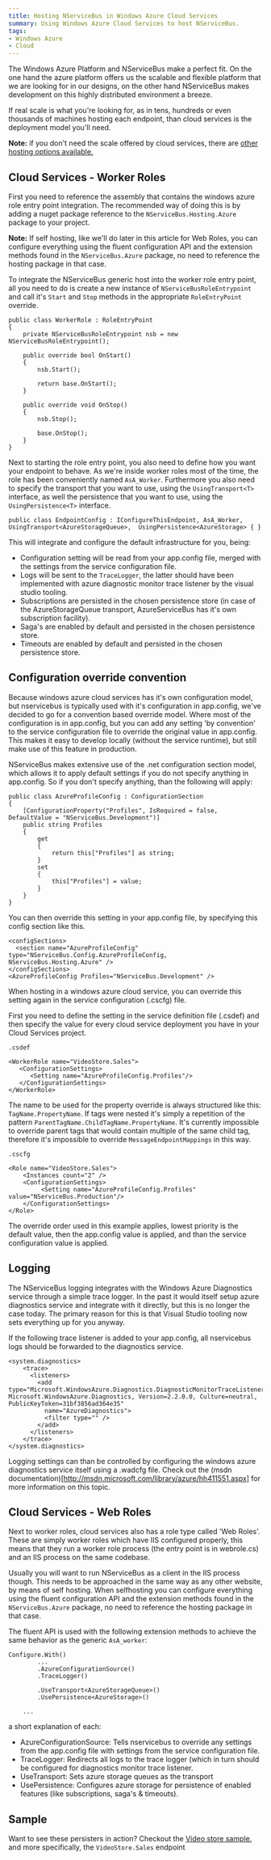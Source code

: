 ```yaml
---
title: Hosting NServiceBus in Windows Azure Cloud Services
summary: Using Windows Azure Cloud Services to host NServiceBus.
tags: 
- Windows Azure
- Cloud
---
```


The Windows Azure Platform and NServiceBus make a perfect fit. On the one hand the azure platform offers us the scalable and flexible platform that we are looking for in our designs, on the other hand NServiceBus makes development on this highly distributed environment a breeze.

If real scale is what you're looking for, as in tens, hundreds or even thousands of machines hosting each endpoint, than cloud services is the deployment model you'll need.

**Note:** if you don't need the scale offered by cloud services, there are [other hosting options available.](/nservicebus/hosting-nservicebus-in-windows-azure)


Cloud Services - Worker Roles
-----------------

First you need to reference the assembly that contains the windows azure role entry point integration. The recommended way of doing this is by adding a nuget package reference to the `NServiceBus.Hosting.Azure` package to your project.

**Note:** If self hosting, like we'll do later in this article for Web Roles, you can configure everything using the fluent configuration API and the extension methods found in the `NServiceBus.Azure` package, no need to reference the hosting package in that case.

To integrate the NServiceBus generic host into the worker role entry point, all you need to do is create a new instance of `NServiceBusRoleEntrypoint` and call it's `Start` and `Stop` methods in the appropriate `RoleEntryPoint` override.

    public class WorkerRole : RoleEntryPoint
    {
        private NServiceBusRoleEntrypoint nsb = new NServiceBusRoleEntrypoint();

        public override bool OnStart()
        {
            nsb.Start();

            return base.OnStart();
        }

        public override void OnStop()
        {
            nsb.Stop();

            base.OnStop();
        }
    }

Next to starting the role entry point, you also need to define how you want your endpoint to behave. As we're inside worker roles most of the time, the role has been conveniently named `AsA_Worker`. Furthermore you also need to specify the transport that you want to use, using the `UsingTransport<T>` interface, as well the persistence that you want to use, using the `UsingPersistence<T>` interface.

    public class EndpointConfig : IConfigureThisEndpoint, AsA_Worker, UsingTransport<AzureStorageQueue>,  UsingPersistence<AzureStorage> { }

This will integrate and configure the default infrastructure for you, being:

* Configuration setting will be read from your app.config file, merged with the settings from the service configuration file.
* Logs will be sent to the `TraceLogger`, the latter should have been implemented with azure diagnostic monitor trace listener by the visual studio tooling.
* Subscriptions are persisted in the chosen persistence store (in case of the AzureStorageQueue transport, AzureServiceBus has it's own subscription facility).
* Saga's are enabled by default and persisted in the chosen persistence store.
* Timeouts are enabled by default and persisted in the chosen persistence store.

Configuration override convention
---------------------------------

Because windows azure cloud services has it's own configuration model, but nservicebus is typically used with it's configuration in app.config, we've decided to go for a convention based override model. Where most of the configuration is in app.config, but you can add any setting 'by convention' to the service configuration file to override the original value in app.config. This makes it easy to develop locally (without the service runtime), but still make use of this feature in production.

NServiceBus makes extensive use of the .net configuration section model, which allows it to apply default settings if you do not specify anything in app.config. So if you don't specify anything, than the following will apply:

	public class AzureProfileConfig : ConfigurationSection
    {
        [ConfigurationProperty("Profiles", IsRequired = false, DefaultValue = "NServiceBus.Development")]
        public string Profiles
        {
            get
            {
                return this["Profiles"] as string;
            }
            set
            {
                this["Profiles"] = value;
            }
        }
    }

You can then override this setting in your app.config file, by specifying this config section like this.

	<configSections>
	  <section name="AzureProfileConfig" type="NServiceBus.Config.AzureProfileConfig, NServiceBus.Hosting.Azure" />
	</configSections>
	<AzureProfileConfig Profiles="NServiceBus.Development" />

When hosting in a windows azure cloud service, you can override this setting again in the service configuration (.cscfg) file. 

First you need to define the setting in the service definition file (.csdef) and then specify the value for every cloud service deployment you have in your Cloud Services project.

`.csdef`

	<WorkerRole name="VideoStore.Sales">
	   <ConfigurationSettings>
	      <Setting name="AzureProfileConfig.Profiles"/>
	   </ConfigurationSettings>
	</WorkerRole>

The name to be used for the property override is always structured like this: `TagName.PropertyName`. If tags were nested it's simply a repetition of the pattern `ParentTagName.ChildTagName.PropertyName`. It's currently impossible to override parent tags that would contain multiple of the same child tag, therefore it's impossible to override `MessageEndpointMappings` in this way.

`.cscfg`

	<Role name="VideoStore.Sales">
	    <Instances count="2" />
	    <ConfigurationSettings>
	         <Setting name="AzureProfileConfig.Profiles" value="NServiceBus.Production"/>
	    </ConfigurationSettings>
	</Role>

The override order used in this example applies, lowest priority is the default value, then the app.config value is applied, and than the service configuration value is applied.

Logging
-------

The NServiceBus logging integrates with the Windows Azure Diagnostics service through a simple trace logger. In the past it would itself setup azure diagnostics service and integrate with it directly, but this is no longer the case today. The primary reason for this is that Visual Studio tooling now sets everything up for you anyway.

If the following trace listener is added to your app.config, all nservicebus logs should be forwarded to the diagnostics service.

	<system.diagnostics>
		<trace>
		  <listeners>
		    <add type="Microsoft.WindowsAzure.Diagnostics.DiagnosticMonitorTraceListener, Microsoft.WindowsAzure.Diagnostics, Version=2.2.0.0, Culture=neutral, PublicKeyToken=31bf3856ad364e35"
		      name="AzureDiagnostics">
		      <filter type="" />
		    </add>
		  </listeners>
		</trace>
	</system.diagnostics>

Logging settings can than be controlled by configuring the windows azure diagnostics service itself using a .wadcfg file. Check out the (msdn documentation)[http://msdn.microsoft.com/library/azure/hh411551.aspx] for more information on this topic.

Cloud Services - Web Roles
-----------------

Next to worker roles, cloud services also has a role type called 'Web Roles'. These are simply worker roles which have IIS configured properly, this means that they run a worker role process (the entry point is in webrole.cs) and an IIS process on the same codebase.

Usually you will want to run NServiceBus as a client in the IIS process though. This needs to be approached in the same way as any other website, by means of self hosting. When  selfhosting you can configure everything using the fluent configuration API and the extension methods found in the `NServiceBus.Azure` package, no need to reference the hosting package in that case.

The fluent API is used with the following extension methods to achieve the same behavior as the generic `AsA_worker`:

	Configure.With()
            ...
            .AzureConfigurationSource()
            .TraceLogger()

            .UseTransport<AzureStorageQueue>()
            .UsePersistence<AzureStorage>()
		
	    ...

a short explanation of each:

* AzureConfigurationSource: Tells nservicebus to override any settings from the app.config file with settings from the service configuration file.
* TraceLogger: Redirects all logs to the trace logger (which in turn should be configured for diagnostics monitor trace listener.
* UseTransport<AzureStorageQueue>: Sets azure storage queues as the transport
* UsePersistence: Configures azure storage for persistence of enabled features (like subscriptions, saga's & timeouts).


Sample
------

Want to see these persisters in action? Checkout the [Video store sample.](https://github.com/Particular/NServiceBus.Azure.Samples/tree/master/VideoStore.AzureStorageQueues.Cloud) and more specifically, the `VideoStore.Sales` endpoint
